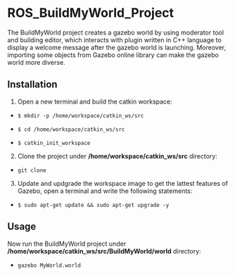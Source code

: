 # ROS_BuildMyWorld_Project
The BuildMyWorld project creates a gazebo world by using moderator tool and building editor, which interacts with plugin written in C++ language to display a welcome message after the gazebo world is launching. Moreover, importing some objects from Gazebo online library can make the gazebo world more diverse.

## Installation
1. Open a new terminal and build the catkin workspace:

 * `$ mkdir -p /home/workspace/catkin_ws/src`
 
 * `$ cd /home/workspace/catkin_ws/src`
 
 * `$ catkin_init_workspace`
 
  
2. Clone the project under  **/home/workspace/catkin_ws/src** directory:

 * `git clone`
 
 
3. Update and updgrade the workspace image to get the lattest features of Gazebo, open a terminal and write the following statements:

 * `$ sudo apt-get update && sudo apt-get upgrade -y`

## Usage

Now run the BuildMyWorld project under **/home/workspace/catkin_ws/src/BuildMyWorld/world** directory:

 * `gazebo MyWorld.world`
